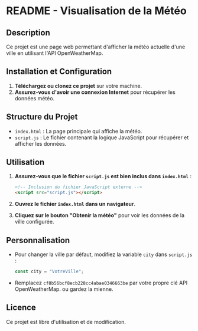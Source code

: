 # README - Visualisation de la Météo

## Description
Ce projet est une page web permettant d'afficher la météo actuelle d'une ville en utilisant l'API OpenWeatherMap.

## Installation et Configuration
1. **Téléchargez ou clonez ce projet** sur votre machine.
2. **Assurez-vous d'avoir une connexion Internet** pour récupérer les données météo.

## Structure du Projet
- `index.html` : La page principale qui affiche la météo.
- `script.js` : Le fichier contenant la logique JavaScript pour récupérer et afficher les données.

## Utilisation
1. **Assurez-vous que le fichier `script.js` est bien inclus dans `index.html`** :

   ```html
   <!-- Inclusion du fichier JavaScript externe -->
   <script src="script.js"></script>
   ```

2. **Ouvrez le fichier `index.html` dans un navigateur**.
3. **Cliquez sur le bouton "Obtenir la météo"** pour voir les données de la ville configurée.



## Personnalisation
- Pour changer la ville par défaut, modifiez la variable `city` dans `script.js` :

  ```javascript
  const city = "VotreVille";
  ```

- Remplacez `cf8b56bcf8ecb228cc4abae0346663be` par votre propre clé API OpenWeatherMap. ou gardez la mienne.

## Licence
Ce projet est libre d'utilisation et de modification.

